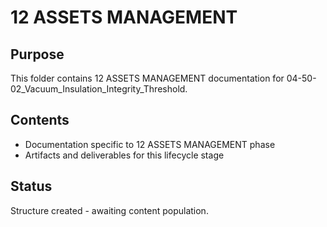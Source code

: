 # 12 ASSETS MANAGEMENT

## Purpose
This folder contains 12 ASSETS MANAGEMENT documentation for 04-50-02_Vacuum_Insulation_Integrity_Threshold.

## Contents
- Documentation specific to 12 ASSETS MANAGEMENT phase
- Artifacts and deliverables for this lifecycle stage

## Status
Structure created - awaiting content population.
